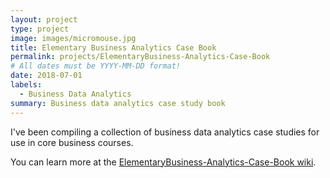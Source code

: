 ```yaml
---
layout: project
type: project
image: images/micromouse.jpg
title: Elementary Business Analytics Case Book
permalink: projects/ElementaryBusiness-Analytics-Case-Book
# All dates must be YYYY-MM-DD format!
date: 2018-07-01
labels:
  - Business Data Analytics
summary: Business data analytics case study book
---
```


<div class="ui small rounded images">

</div>
I've been compiling a collection of business data analytics case studies for use in core business courses.

You can learn more at the [ElementaryBusiness-Analytics-Case-Book wiki](https://github.com/dport96/Elementary-Business-Analytics-Case-Book/wiki).



